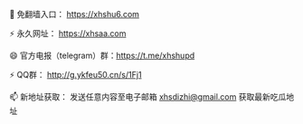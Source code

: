 👋 免翻墙入口： https://xhshu6.com

⚡ 永久网址： https://xhsaa.com




😄 官方电报（telegram）群：https://t.me/xhshupd

⚡ QQ群： http://g.ykfeu50.cn/s/1Fj1

📫 新地址获取： 发送任意内容至电子邮箱 xhsdizhi@gmail.com 获取最新吃瓜地址
